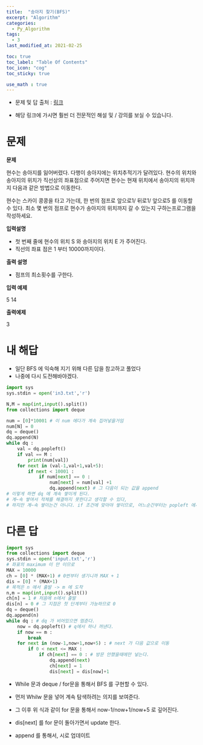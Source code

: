 ```yaml
---
title:  "송아지 찾기(BFS)"
excerpt: "Algorithm"
categories:
  - Py_Algorithm
tags:
  - 3
last_modified_at: 2021-02-25

toc: true
toc_label: "Table Of Contents"
toc_icon: "cog"
toc_sticky: true

use_math : true
---
```


- 문제 및 답 출처 : [링크](https://www.inflearn.com/course/%ED%8C%8C%EC%9D%B4%EC%8D%AC-%EC%95%8C%EA%B3%A0%EB%A6%AC%EC%A6%98-%EB%AC%B8%EC%A0%9C%ED%92%80%EC%9D%B4-%EC%BD%94%EB%94%A9%ED%85%8C%EC%8A%A4%ED%8A%B8/dashboard)

- 해당 링크에 가시면 훨씬 더 전문적인 해설 및 / 강의를 보실 수 있습니다. 

# 문제

**문제**  

현수는 송아지를 잃어버렸다. 다행이 송아지에는 위치추적기가 달려있다. 현수의 위치와 송아지의 위치가 직선상의 좌표점으로 주어지면 현수는 현재 위치에서 송아지의 위치까지 다음과 같은 방법으로 이동한다.

현수는 스카이 콩콩을 타고 가는데, 한 번의 점프로 앞으로1/ 뒤로1/ 앞으로5 를 이동할 수 있다. 최소 몇 번의 점프로 현수가 송아지의 위치까지 갈 수 있는지 구하는프로그램을 작성하세요.

**입력설명**

- 첫 번째 줄에 현수의 위치 S 와 송아지의 위치 E 가 주어진다. 
- 직선의 좌표 점은 1 부터 10000까지이다.

**출력 설명**

- 점프의 최소횟수를 구한다.

**입력 예제**

5 14

**출력예제**

3

# 내 해답

- 일단 BFS 에 익숙해 지기 위해 다른 답을 참고하고 풀었다 
- 나중에 다시 도전해바야겠다.

```python
import sys
sys.stdin = open('in3.txt','r')

N,M = map(int,input().split())
from collections import deque

num = [0]*10001 # 이 num 에다가 계속 집어넣을거임
num[N] = 0
dq = deque()
dq.append(N)
while dq :
    val = dq.popleft()
    if val == M :
        print(num[val])
    for next in (val-1,val+1,val+5):
        if next < 10001 :
            if num[next] == 0 :
                num[next] = num[val] +1
                dq.append(next) # 그 다음이 되는 값을 append
# 이렇게 하면 dq 에 계속 쌓이게 된다.
# 계~속 쌓여서 적체를 해결하지 못한다고 생각할 수 있다,
# 하지만 계~속 쌓이는건 아니다. if 조건에 맞아야 쌓이므로, 어느순간부터는 popleft 에서 적체가 풀리는게 더 빨라짐.

```



# 다른 답

```python
import sys
from collections import deque
sys.stdin = open('input.txt','r')
# 좌표의 maximum 이 만 이므로
MAX = 10000
ch = [0] * (MAX+1) # 0번부터 생기니까 MAX + 1
dis = [0] * (MAX+1)
# 목적은 n 에서 출발 -> m 에 도착
n,m = map(int,input().split())
ch[n] = 1 # 처음에 n에서 출발
dis[n] = 0 # 그 지점은 첫 단계부터 가능하므로 0
dq = deque()
dq.append(n)
while dq : # dq 가 비어있으면 멈춘다.
    now = dq.popleft() # q에서 하나 꺼낸다.
    if now == m :
        break
    for next in (now-1,now+1,now+5) : # next 가 다음 값으로 이동
        if 0 < next <= MAX :
            if ch[next] == 0 : # 방문 안했을때에만 넣는다.
                dq.append(next)
                ch[next] = 1
                dis[next] = dis[now]+1
```

- While 문과 deque / for문을 통해서 BFS 를 구현할 수 있다.
- 먼저 Whilw 문을 넣어 계속 탐색하려는 의지를 보여준다. 
- 그 이후 위 식과 같이 for 문을 통해서 now-1/now+1/now+5 로 깊어진다.
- dis[next] 를 for 문이 돌아가면서 update 한다.

- append 를 통해서, 시로 업데이트 